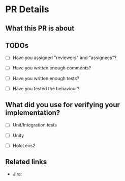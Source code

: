 # PR Details
<!-- A useful link for writing document in markdown --> 
<!-- https://docs.github.com/en/get-started/writing-on-github/getting-started-with-writing-and-formatting-on-github/basic-writing-and-formatting-syntax -->

## What this PR is about
<!-- Write the description for this PR here -->


## TODOs
- [ ] Have you assigned "reviewers" and "assignees"?
- [ ] Have you written enough comments?
- [ ] Have you written enough tests?
- [ ] Have you tested the behaviour?


## What did you use for verifying your implementation?
- [ ] Unit/Integration tests
- [ ] Unity
- [ ] HoloLens2


## Related links 
<!-- List up the references you used for this PR here -->
<!-- You can add a link like this [GitHub Pages](https://pages.github.com/) -->
- Jira: 
